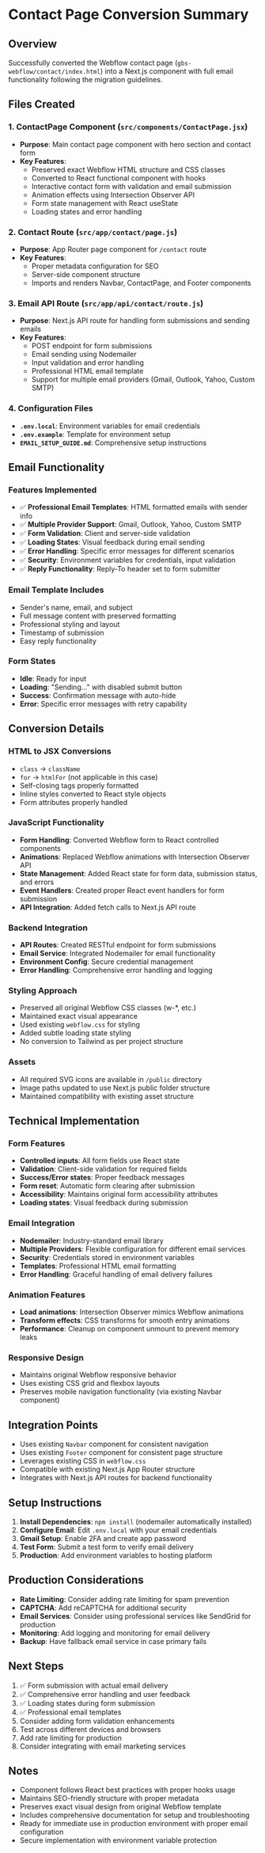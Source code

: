 # Contact Page Conversion Summary

## Overview
Successfully converted the Webflow contact page (`gbs-webflow/contact/index.html`) into a Next.js component with full email functionality following the migration guidelines.

## Files Created

### 1. ContactPage Component (`src/components/ContactPage.jsx`)
- **Purpose**: Main contact page component with hero section and contact form
- **Key Features**:
  - Preserved exact Webflow HTML structure and CSS classes
  - Converted to React functional component with hooks
  - Interactive contact form with validation and email submission
  - Animation effects using Intersection Observer API
  - Form state management with React useState
  - Loading states and error handling

### 2. Contact Route (`src/app/contact/page.js`)
- **Purpose**: App Router page component for `/contact` route
- **Key Features**:
  - Proper metadata configuration for SEO
  - Server-side component structure
  - Imports and renders Navbar, ContactPage, and Footer components

### 3. Email API Route (`src/app/api/contact/route.js`)
- **Purpose**: Next.js API route for handling form submissions and sending emails
- **Key Features**:
  - POST endpoint for form submissions
  - Email sending using Nodemailer
  - Input validation and error handling
  - Professional HTML email template
  - Support for multiple email providers (Gmail, Outlook, Yahoo, Custom SMTP)

### 4. Configuration Files
- **`.env.local`**: Environment variables for email credentials
- **`.env.example`**: Template for environment setup
- **`EMAIL_SETUP_GUIDE.md`**: Comprehensive setup instructions

## Email Functionality

### Features Implemented
- ✅ **Professional Email Templates**: HTML formatted emails with sender info
- ✅ **Multiple Provider Support**: Gmail, Outlook, Yahoo, Custom SMTP
- ✅ **Form Validation**: Client and server-side validation
- ✅ **Loading States**: Visual feedback during email sending
- ✅ **Error Handling**: Specific error messages for different scenarios
- ✅ **Security**: Environment variables for credentials, input validation
- ✅ **Reply Functionality**: Reply-To header set to form submitter

### Email Template Includes
- Sender's name, email, and subject
- Full message content with preserved formatting
- Professional styling and layout
- Timestamp of submission
- Easy reply functionality

### Form States
- **Idle**: Ready for input
- **Loading**: "Sending..." with disabled submit button
- **Success**: Confirmation message with auto-hide
- **Error**: Specific error messages with retry capability

## Conversion Details

### HTML to JSX Conversions
- `class` → `className`
- `for` → `htmlFor` (not applicable in this case)
- Self-closing tags properly formatted
- Inline styles converted to React style objects
- Form attributes properly handled

### JavaScript Functionality
- **Form Handling**: Converted Webflow form to React controlled components
- **Animations**: Replaced Webflow animations with Intersection Observer API
- **State Management**: Added React state for form data, submission status, and errors
- **Event Handlers**: Created proper React event handlers for form submission
- **API Integration**: Added fetch calls to Next.js API route

### Backend Integration
- **API Routes**: Created RESTful endpoint for form submissions
- **Email Service**: Integrated Nodemailer for email functionality
- **Environment Config**: Secure credential management
- **Error Handling**: Comprehensive error handling and logging

### Styling Approach
- Preserved all original Webflow CSS classes (w-*, etc.)
- Maintained exact visual appearance
- Used existing `webflow.css` for styling
- Added subtle loading state styling
- No conversion to Tailwind as per project structure

### Assets
- All required SVG icons are available in `/public` directory
- Image paths updated to use Next.js public folder structure
- Maintained compatibility with existing asset structure

## Technical Implementation

### Form Features
- **Controlled inputs**: All form fields use React state
- **Validation**: Client-side validation for required fields
- **Success/Error states**: Proper feedback messages
- **Form reset**: Automatic form clearing after submission
- **Accessibility**: Maintains original form accessibility attributes
- **Loading states**: Visual feedback during submission

### Email Integration
- **Nodemailer**: Industry-standard email library
- **Multiple Providers**: Flexible configuration for different email services
- **Security**: Credentials stored in environment variables
- **Templates**: Professional HTML email formatting
- **Error Handling**: Graceful handling of email delivery failures

### Animation Features
- **Load animations**: Intersection Observer mimics Webflow animations
- **Transform effects**: CSS transforms for smooth entry animations
- **Performance**: Cleanup on component unmount to prevent memory leaks

### Responsive Design
- Maintains original Webflow responsive behavior
- Uses existing CSS grid and flexbox layouts
- Preserves mobile navigation functionality (via existing Navbar component)

## Integration Points
- Uses existing `Navbar` component for consistent navigation
- Uses existing `Footer` component for consistent page structure
- Leverages existing CSS in `webflow.css`
- Compatible with existing Next.js App Router structure
- Integrates with Next.js API routes for backend functionality

## Setup Instructions
1. **Install Dependencies**: `npm install` (nodemailer automatically installed)
2. **Configure Email**: Edit `.env.local` with your email credentials
3. **Gmail Setup**: Enable 2FA and create app password
4. **Test Form**: Submit a test form to verify email delivery
5. **Production**: Add environment variables to hosting platform

## Production Considerations
- **Rate Limiting**: Consider adding rate limiting for spam prevention
- **CAPTCHA**: Add reCAPTCHA for additional security
- **Email Services**: Consider using professional services like SendGrid for production
- **Monitoring**: Add logging and monitoring for email delivery
- **Backup**: Have fallback email service in case primary fails

## Next Steps
1. ✅ Form submission with actual email delivery
2. ✅ Comprehensive error handling and user feedback
3. ✅ Loading states during form submission
4. ✅ Professional email templates
5. Consider adding form validation enhancements
6. Test across different devices and browsers
7. Add rate limiting for production
8. Consider integrating with email marketing services

## Notes
- Component follows React best practices with proper hooks usage
- Maintains SEO-friendly structure with proper metadata
- Preserves exact visual design from original Webflow template
- Includes comprehensive documentation for setup and troubleshooting
- Ready for immediate use in production environment with proper email configuration
- Secure implementation with environment variable protection
